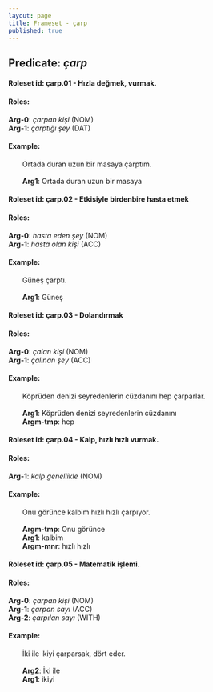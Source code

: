 ```yaml
---
layout: page
title: Frameset - çarp
published: true
---
```

<h2>Predicate: <i>çarp</i></h2>
<h4>Roleset id: çarp.01 - Hızla değmek, vurmak.<br>
<h4>Roles:</h4>
<b>Arg-0</b>: <i>çarpan kişi</i>  (NOM) <br>
<b>Arg-1</b>: <i>çarptığı şey</i>  (DAT) <br>
<h4>Example:</h4>
&emsp;&emsp;Ortada duran uzun bir masaya çarptım.<br><br>
&emsp;&emsp;<b>Arg1</b>:  Ortada duran uzun bir masaya<br>

<h4>Roleset id: çarp.02 - Etkisiyle birdenbire hasta etmek<br>
<h4>Roles:</h4>
<b>Arg-0</b>: <i>hasta eden şey</i>  (NOM) <br>
<b>Arg-1</b>: <i>hasta olan kişi</i>  (ACC) <br>
<h4>Example:</h4>
&emsp;&emsp;Güneş çarptı.<br><br>
&emsp;&emsp;<b>Arg1</b>:  Güneş<br>

<h4>Roleset id: çarp.03 - Dolandırmak<br>
<h4>Roles:</h4>
<b>Arg-0</b>: <i>çalan kişi</i>  (NOM) <br>
<b>Arg-1</b>: <i>çalınan şey</i>  (ACC) <br>
<h4>Example:</h4>
&emsp;&emsp;Köprüden denizi seyredenlerin cüzdanını hep çarparlar.<br><br>
&emsp;&emsp;<b>Arg1</b>:  Köprüden denizi seyredenlerin cüzdanını<br>
&emsp;&emsp;<b>Argm-tmp</b>:  hep<br>

<h4>Roleset id: çarp.04 - Kalp, hızlı hızlı vurmak.<br>
<h4>Roles:</h4>
<b>Arg-1</b>: <i>kalp genellikle</i>  (NOM) <br>
<h4>Example:</h4>
&emsp;&emsp;Onu görünce kalbim hızlı hızlı çarpıyor.<br><br>
&emsp;&emsp;<b>Argm-tmp</b>:  Onu görünce<br>
&emsp;&emsp;<b>Arg1</b>:  kalbim<br>
&emsp;&emsp;<b>Argm-mnr</b>:  hızlı hızlı<br>

<h4>Roleset id: çarp.05 - Matematik işlemi.<br>
<h4>Roles:</h4>
<b>Arg-0</b>: <i>çarpan kişi</i>  (NOM) <br>
<b>Arg-1</b>: <i>çarpan sayı</i>  (ACC) <br>
<b>Arg-2</b>: <i>çarpılan sayı</i>  (WITH) <br>
<h4>Example:</h4>
&emsp;&emsp;İki ile ikiyi çarparsak, dört eder.<br><br>
&emsp;&emsp;<b>Arg2</b>:  İki ile<br>
&emsp;&emsp;<b>Arg1</b>:  ikiyi<br>

